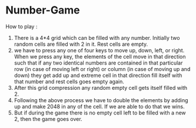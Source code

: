 # Number-Game

How to play :
1. There is a 4*4 grid which can be filled with any number. Initially two random cells are filled with 2 in it. Rest cells are empty.
2. we have to press any one of four keys to move up, down, left, or right. When we press any key, the elements of the cell move in that direction such that if any two identical numbers are contained in that particular row (in case of moving left or right) or column (in case of moving up and down) they get add up and extreme cell in that direction fill itself with that number and rest cells goes empty again.
3.  After this grid compression any random empty cell gets itself filled with 2.
4.  Following the above process we have to double the elements by adding up and make 2048 in any of the cell. If we are able to do that we wins.
5.  But if during the game there is no empty cell left to be filled with a new 2, then the game goes over.
